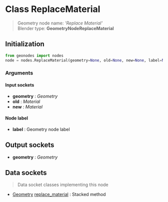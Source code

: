 
# Class ReplaceMaterial

> Geometry node name: _'Replace Material'_<br>Blender type:  **GeometryNodeReplaceMaterial**

## Initialization


```python
from geonodes import nodes
node = nodes.ReplaceMaterial(geometry=None, old=None, new=None, label=None)
```


### Arguments


#### Input sockets



- **geometry** : _Geometry_
- **old** : _Material_
- **new** : _Material_



#### Node label



- **label** : Geometry node label



## Output sockets



- **geometry** : _Geometry_



## Data sockets

> Data socket classes implementing this node


- [Geometry](../sockets/Geometry.md) [replace_material](../sockets/Geometry.md#replace_material) : Stacked method


